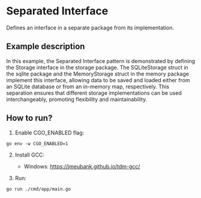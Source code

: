 # Separated Interface

Defines an interface in a separate package from its implementation.

## Example description

In this example, the Separated Interface pattern is demonstrated by defining the Storage interface in the storage package. The SQLiteStorage struct in the sqlite package and the MemoryStorage struct in the memory package implement this interface, allowing data to be saved and loaded either from an SQLite database or from an in-memory map, respectively. This separation ensures that different storage implementations can be used interchangeably, promoting flexibility and maintainability.

## How to run?

1. Enable CGO_ENABLED flag:

```
go env -w CGO_ENABLED=1
```

2. Install GCC:

   - Windows: https://jmeubank.github.io/tdm-gcc/

3. Run:

```
go run ./cmd/app/main.go
```
